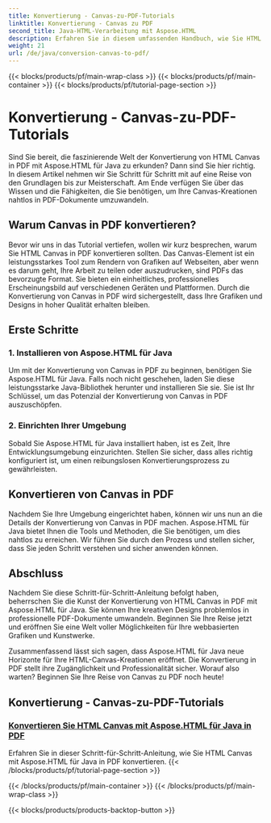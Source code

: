 ```yaml
---
title: Konvertierung - Canvas-zu-PDF-Tutorials
linktitle: Konvertierung - Canvas zu PDF
second_title: Java-HTML-Verarbeitung mit Aspose.HTML
description: Erfahren Sie in diesem umfassenden Handbuch, wie Sie HTML Canvas mit Aspose.HTML für Java in PDF konvertieren. Meistern Sie die Kunst der digitalen Transformation!
weight: 21
url: /de/java/conversion-canvas-to-pdf/
---
```


{{< blocks/products/pf/main-wrap-class >}}
{{< blocks/products/pf/main-container >}}
{{< blocks/products/pf/tutorial-page-section >}}

# Konvertierung - Canvas-zu-PDF-Tutorials


Sind Sie bereit, die faszinierende Welt der Konvertierung von HTML Canvas in PDF mit Aspose.HTML für Java zu erkunden? Dann sind Sie hier richtig. In diesem Artikel nehmen wir Sie Schritt für Schritt mit auf eine Reise von den Grundlagen bis zur Meisterschaft. Am Ende verfügen Sie über das Wissen und die Fähigkeiten, die Sie benötigen, um Ihre Canvas-Kreationen nahtlos in PDF-Dokumente umzuwandeln.

## Warum Canvas in PDF konvertieren?

Bevor wir uns in das Tutorial vertiefen, wollen wir kurz besprechen, warum Sie HTML Canvas in PDF konvertieren sollten. Das Canvas-Element ist ein leistungsstarkes Tool zum Rendern von Grafiken auf Webseiten, aber wenn es darum geht, Ihre Arbeit zu teilen oder auszudrucken, sind PDFs das bevorzugte Format. Sie bieten ein einheitliches, professionelles Erscheinungsbild auf verschiedenen Geräten und Plattformen. Durch die Konvertierung von Canvas in PDF wird sichergestellt, dass Ihre Grafiken und Designs in hoher Qualität erhalten bleiben.

## Erste Schritte

### 1. Installieren von Aspose.HTML für Java

Um mit der Konvertierung von Canvas in PDF zu beginnen, benötigen Sie Aspose.HTML für Java. Falls noch nicht geschehen, laden Sie diese leistungsstarke Java-Bibliothek herunter und installieren Sie sie. Sie ist Ihr Schlüssel, um das Potenzial der Konvertierung von Canvas in PDF auszuschöpfen.

### 2. Einrichten Ihrer Umgebung

Sobald Sie Aspose.HTML für Java installiert haben, ist es Zeit, Ihre Entwicklungsumgebung einzurichten. Stellen Sie sicher, dass alles richtig konfiguriert ist, um einen reibungslosen Konvertierungsprozess zu gewährleisten.

## Konvertieren von Canvas in PDF

Nachdem Sie Ihre Umgebung eingerichtet haben, können wir uns nun an die Details der Konvertierung von Canvas in PDF machen. Aspose.HTML für Java bietet Ihnen die Tools und Methoden, die Sie benötigen, um dies nahtlos zu erreichen. Wir führen Sie durch den Prozess und stellen sicher, dass Sie jeden Schritt verstehen und sicher anwenden können.

## Abschluss

Nachdem Sie diese Schritt-für-Schritt-Anleitung befolgt haben, beherrschen Sie die Kunst der Konvertierung von HTML Canvas in PDF mit Aspose.HTML für Java. Sie können Ihre kreativen Designs problemlos in professionelle PDF-Dokumente umwandeln. Beginnen Sie Ihre Reise jetzt und eröffnen Sie eine Welt voller Möglichkeiten für Ihre webbasierten Grafiken und Kunstwerke.

Zusammenfassend lässt sich sagen, dass Aspose.HTML für Java neue Horizonte für Ihre HTML-Canvas-Kreationen eröffnet. Die Konvertierung in PDF stellt ihre Zugänglichkeit und Professionalität sicher. Worauf also warten? Beginnen Sie Ihre Reise von Canvas zu PDF noch heute!
## Konvertierung - Canvas-zu-PDF-Tutorials
### [Konvertieren Sie HTML Canvas mit Aspose.HTML für Java in PDF](./canvas-to-pdf/)
Erfahren Sie in dieser Schritt-für-Schritt-Anleitung, wie Sie HTML Canvas mit Aspose.HTML für Java in PDF konvertieren.
{{< /blocks/products/pf/tutorial-page-section >}}

{{< /blocks/products/pf/main-container >}}
{{< /blocks/products/pf/main-wrap-class >}}

{{< blocks/products/products-backtop-button >}}
